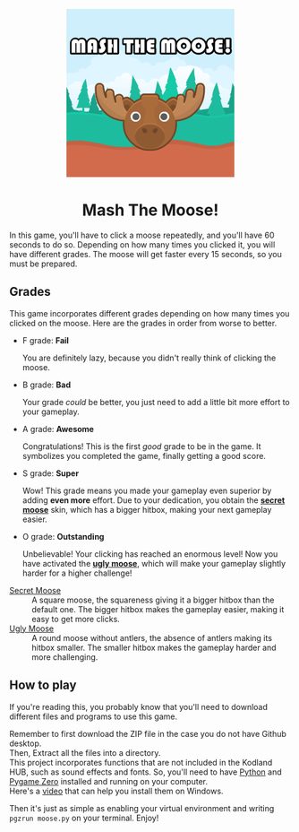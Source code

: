 <p align="center">
<img src="images/mashthemoose!thumb.png" width=300>
</p>
<h1 align="center">Mash The Moose!</h1>

In this game, you'll have to click a moose repeatedly, and you'll have 60 seconds to do so. Depending on how many times you clicked it, you will have different grades. The moose will get faster every 15 seconds, so you must be prepared.

## Grades
This game incorporates different grades depending on how many times you clicked on the moose. Here are the grades in order from worse to better.
* F grade: **Fail**

  You are definitely lazy, because you didn't really think of clicking the moose.
* B grade: **Bad**

  Your grade *could* be better, you just need to add a little bit more effort to your gameplay.
* A grade: **Awesome**

  Congratulations! This is the first *good* grade to be in the game. It symbolizes you completed the game, finally getting a good score.
* S grade: **Super**

  Wow! This grade means you made your gameplay even superior by adding  **even more** effort. Due to your dedication, you obtain the [**secret moose**](#secret) skin, which has a bigger hitbox, making your next gameplay easier.
* O grade: **Outstanding**

  Unbelievable! Your clicking has reached an enormous level! Now you have activated the [**ugly moose**](#ugly), which will make your gameplay slightly harder for a higher challenge!

<dl>
  <dt id=secret><a href="images/moose_1.png">Secret Moose</a></dt>
  <dd>A square moose, the squareness giving it a bigger hitbox than the default one. The bigger hitbox makes the gameplay easier, making it easy to get more clicks.</dd>
  <dt id=ugly><a href="images/moose_2.png">Ugly Moose</a></dt>
  <dd>A round moose without antlers, the absence of antlers making its hitbox smaller. The smaller hitbox makes the gameplay harder and more challenging.</dd>
</dl>

## How to play
If you're reading this, you probably know that you'll need to download different files and programs to use this game.

Remember to first download the ZIP file in the case you do not have Github desktop.  
Then, Extract all the files into a directory.  
This project incorporates functions that are not included in the Kodland HUB, such as sound effects and fonts.
So, you'll need to have [Python](https://python.org/downloads) and [Pygame Zero](https://pygame-zero.readthedocs.io/en/stable/installation.html) installed and running on your computer.  
Here's a [video](https://youtu.be/2hKUKgaiqfg) that can help you install them on Windows.

Then it's just as simple as enabling your virtual environment and writing `pgzrun moose.py` on your terminal. Enjoy!
